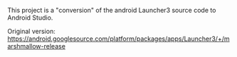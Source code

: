 This project is a "conversion" of the android Launcher3 source code to Android Studio.

Original version: https://android.googlesource.com/platform/packages/apps/Launcher3/+/marshmallow-release
